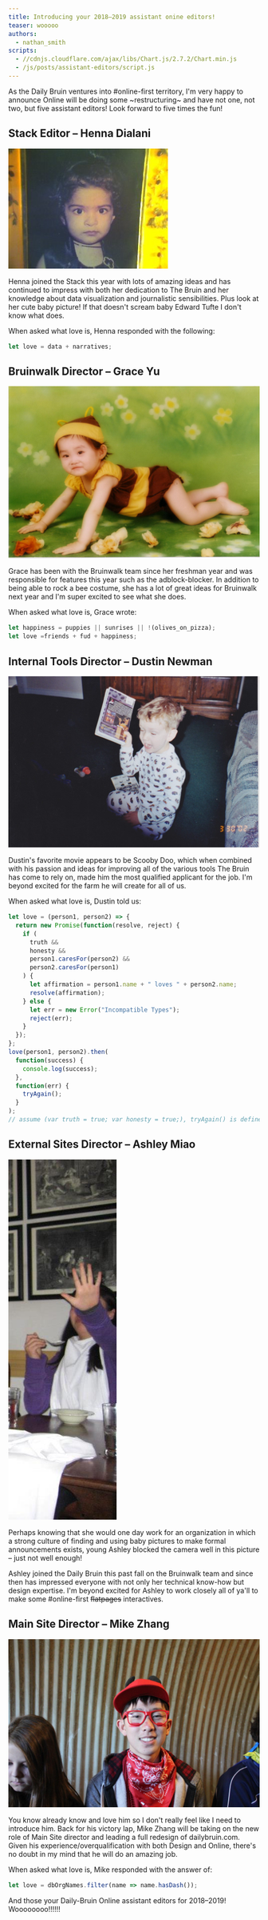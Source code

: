 ```yaml
---
title: Introducing your 2018–2019 assistant onine editors!
teaser: wooooo
authors:
  - nathan_smith
scripts:
  - //cdnjs.cloudflare.com/ajax/libs/Chart.js/2.7.2/Chart.min.js
  - /js/posts/assistant-editors/script.js
---
```


As the Daily Bruin ventures into #online-first territory, I'm very happy to announce Online will be doing some ~restructuring~ and have not one, not two, but five assistant editors! Look forward to five times the fun!

<canvas id="fun"></canvas>

## Stack Editor – Henna Dialani

<img src="/img/posts/assistant-editors/henna.jpg" alt="Baby Henna!">

Henna joined the Stack this year with lots of amazing ideas and has continued to impress with both her dedication to The Bruin and her knowledge about data visualization and journalistic sensibilities. Plus look at her cute baby picture! If that doesn't scream baby Edward Tufte I don't know what does.

When asked what love is, Henna responded with the following:

```js
let love = data + narratives;
```


## Bruinwalk Director – Grace Yu

<img src="/img/posts/assistant-editors/grace.jpg" alt="Baby Grace!">

Grace has been with the Bruinwalk team since her freshman year and was responsible for features this year such as the adblock-blocker. In addition to being able to rock a bee costume, she has a lot of great ideas for Bruinwalk next year and I'm super excited to see what she does.

When asked what love is, Grace wrote:

```js
let happiness = puppies || sunrises || !(olives_on_pizza);
let love =​friends + fud + happiness;
```

## Internal Tools Director – Dustin Newman

<img src="/img/posts/assistant-editors/dustin.jpg" alt="Baby Dustin!">

Dustin's favorite movie appears to be Scooby Doo, which when combined with his passion and ideas for improving all of the various tools The Bruin has come to rely on, made him the most qualified applicant for the job. I'm beyond excited for the farm he will create for all of us.

<canvas id="dustin"></canvas>

When asked what love is, Dustin told us:

```js
let love = (person1, person2) => {
  return new Promise(function(resolve, reject) {
    if (
      truth &&
      honesty &&
      person1.caresFor(person2) &&
      person2.caresFor(person1)
    ) {
      let affirmation = person1.name + " loves " + person2.name;
      resolve(affirmation);
    } else {
      let err = new Error("Incompatible Types");
      reject(err);
    }
  });
};
love(person1, person2).then(
  function(success) {
    console.log(success);
  },
  function(err) {
    tryAgain();
  }
);
// assume (var truth = true; var honesty = true;), tryAgain() is defined, and person1 and person2 exist and have name and caresFor() properties

```

## External Sites Director – Ashley Miao

<img src="/img/posts/assistant-editors/ashley.jpg" alt="Baby Ashley!">

Perhaps knowing that she would one day work for an organization in which a strong culture of finding and using baby pictures to make formal announcements exists, young Ashley blocked the camera well in this picture – just not well enough!

Ashley joined the Daily Bruin this past fall on the Bruinwalk team and since then has impressed everyone with not only her technical know-how but design expertise. I'm beyond excited for Ashley to work closely all of ya'll to make some #online-first ~~flatpages~~ interactives.

<canvas id="ashley"></canvas>

## Main Site Director – Mike Zhang

<img src="/img/posts/assistant-editors/mike.jpg" alt="Baby Mike!">

You know already know and love him so I don't really feel like I need to introduce him. Back for his victory lap, Mike Zhang will be taking on the new role of Main Site director and leading a full redesign of dailybruin.com. Given his experience/overqualification with both Design and Online, there's no doubt in my mind that he will do an amazing job.

<canvas id="mike"></canvas>

When asked what love is, Mike responded with the answer of:

```js
let love = dbOrgNames.filter(name => name.hasDash());
```

And those your Daily-Bruin Online assistant editors for 2018–2019! Woooooooo!!!!!!

